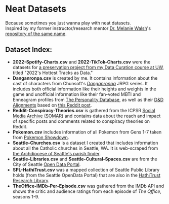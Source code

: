 # Neat Datasets
Because sometimes you just wanna play with neat datasets. 
<br>
Inspired by my former instructor/research mentor [Dr. Melanie Walsh](https://melaniewalsh.org/)'s [repository of the same name](https://github.com/melaniewalsh/Neat-Datasets).

## Dataset Index:
- **2022-Spotify-Charts.csv** and **2022-TikTok-Charts.csv** were the datasets for [a preservation project from my Data Curation course at UW](https://github.com/ChessPiece21/LIS-54X/tree/main/Curation-Protocol), titled "2022's Hottest Tracks as Data."
- **Danganronpa.csv** is created by me. It contains information about the cast of characters from Chunsoft's *[Danganronpa](https://danganronpa.us/)* JRPG series. It includes both official information like their heights and weights in the game and unofficial information like their fan-voted MBTI and Enneagram profiles from [The Personality Database](https://www.personality-database.com/), as well as their [D&D Alignments](https://dungeonsdragons.fandom.com/wiki/Alignment) based on [this Reddit post](https://preview.redd.it/8xirl75dgy781.png?auto=webp&s=5fea6c4c98b35ebc737fc62242f1d0bb40c27733). 
- **Reddit-Conspiracy-Theories.csv** is gathered from the ICPSR [Social Media Archive (SOMAR)](https://socialmediaarchive.org/?ln=en) and contains data about the reach and impact of specific posts and comments related to conspiracy theories on Reddit.
- **Pokemon.csv** includes information of all Pokemon from Gens 1-7 taken from [Pokemon Showdown](https://play.pokemonshowdown.com/).
- **Seattle-Churches.csv** is a dataset I created that includes information about all the Catholic churches in Seattle, WA. It is web-scraped from [the Archdiocese of Seattle's parish finder](https://archseattle.org/parish-finder/).
- **Seattle-Libraries.csv** and **Seattle-Cultural-Spaces.csv** are from the City of Seattle [Open Data Portal](https://data.seattle.gov/).
- **SPL-HathiTrust.csv** was a mapped collection of Seattle Public Library holds (from the Seattle OpenData Portal) that are also in the [HathiTrust Research Library](https://www.hathitrust.org/).
- **TheOffice-IMDb-Per-Episode.csv** was gathered from the IMDb API and shows the critic and audience ratings from each episode of *The Office*, seasons 1-9.
